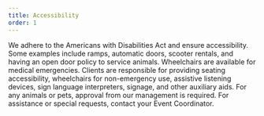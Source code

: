 ```yaml
---
title: Accessibility
order: 1
---
```


We adhere to the Americans with Disabilities Act and ensure accessibility. Some examples include ramps, automatic doors, scooter rentals, and having an open door policy to service animals. Wheelchairs are available for medical emergencies. Clients are responsible for providing seating accessibility, wheelchairs for non-emergency use, assistive listening devices, sign language interpreters, signage, and other auxiliary aids. For any animals or pets, approval from our management is required. For assistance or special requests, contact your Event Coordinator.
